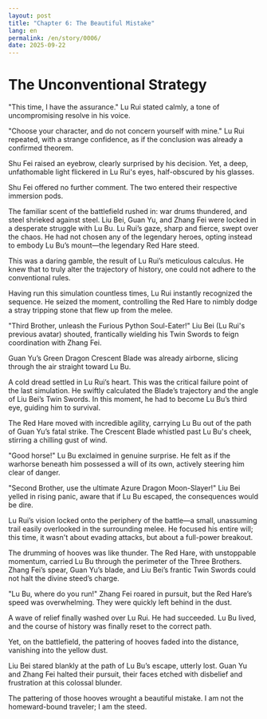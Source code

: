 ```yaml
---
layout: post
title: "Chapter 6: The Beautiful Mistake"
lang: en
permalink: /en/story/0006/
date: 2025-09-22
---
```

# The Unconventional Strategy

"This time, I have the assurance." Lu Rui stated calmly, a tone of uncompromising resolve in his voice.

"Choose your character, and do not concern yourself with mine." Lu Rui repeated, with a strange confidence, as if the conclusion was already a confirmed theorem.

Shu Fei raised an eyebrow, clearly surprised by his decision. Yet, a deep, unfathomable light flickered in Lu Rui's eyes, half-obscured by his glasses.

Shu Fei offered no further comment. The two entered their respective immersion pods.

The familiar scent of the battlefield rushed in: war drums thundered, and steel shrieked against steel. Liu Bei, Guan Yu, and Zhang Fei were locked in a desperate struggle with Lu Bu. Lu Rui’s gaze, sharp and fierce, swept over the chaos. He had not chosen any of the legendary heroes, opting instead to embody Lu Bu’s mount—the legendary Red Hare steed.

This was a daring gamble, the result of Lu Rui’s meticulous calculus. He knew that to truly alter the trajectory of history, one could not adhere to the conventional rules.

Having run this simulation countless times, Lu Rui instantly recognized the sequence. He seized the moment, controlling the Red Hare to nimbly dodge a stray tripping stone that flew up from the melee.

"Third Brother, unleash the Furious Python Soul-Eater!" Liu Bei (Lu Rui's previous avatar) shouted, frantically wielding his Twin Swords to feign coordination with Zhang Fei.

Guan Yu’s Green Dragon Crescent Blade was already airborne, slicing through the air straight toward Lu Bu.

A cold dread settled in Lu Rui’s heart. This was the critical failure point of the last simulation. He swiftly calculated the Blade’s trajectory and the angle of Liu Bei’s Twin Swords. In this moment, he had to become Lu Bu’s third eye, guiding him to survival.

The Red Hare moved with incredible agility, carrying Lu Bu out of the path of Guan Yu’s fatal strike. The Crescent Blade whistled past Lu Bu's cheek, stirring a chilling gust of wind.

"Good horse!" Lu Bu exclaimed in genuine surprise. He felt as if the warhorse beneath him possessed a will of its own, actively steering him clear of danger.

"Second Brother, use the ultimate Azure Dragon Moon-Slayer!" Liu Bei yelled in rising panic, aware that if Lu Bu escaped, the consequences would be dire.

Lu Rui’s vision locked onto the periphery of the battle—a small, unassuming trail easily overlooked in the surrounding melee. He focused his entire will; this time, it wasn't about evading attacks, but about a full-power breakout.

The drumming of hooves was like thunder. The Red Hare, with unstoppable momentum, carried Lu Bu through the perimeter of the Three Brothers. Zhang Fei’s spear, Guan Yu’s blade, and Liu Bei’s frantic Twin Swords could not halt the divine steed’s charge.

"Lu Bu, where do you run!" Zhang Fei roared in pursuit, but the Red Hare’s speed was overwhelming. They were quickly left behind in the dust.

A wave of relief finally washed over Lu Rui. He had succeeded. Lu Bu lived, and the course of history was finally reset to the correct path.

Yet, on the battlefield, the pattering of hooves faded into the distance, vanishing into the yellow dust.

Liu Bei stared blankly at the path of Lu Bu’s escape, utterly lost. Guan Yu and Zhang Fei halted their pursuit, their faces etched with disbelief and frustration at this colossal blunder.

The pattering of those hooves wrought a beautiful mistake. I am not the homeward-bound traveler; I am the steed.